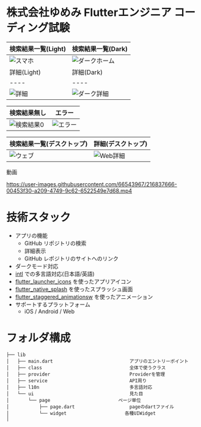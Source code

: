 # 株式会社ゆめみ Flutterエンジニア コーディング試験

|  検索結果一覧(Light)  |  検索結果一覧(Dark)  |
| ---- | ---- |
|![スマホ](https://user-images.githubusercontent.com/66543967/216836928-ad378161-fb97-4510-bf8f-f257e7fd6027.PNG)  |![ダークホーム](https://user-images.githubusercontent.com/66543967/216836933-0b4d0496-0bbd-4a5f-9647-e1734602bc9d.PNG)  |
|  詳細(Light)  |  詳細(Dark)  |
| ---- | ---- |
| ![詳細](https://user-images.githubusercontent.com/66543967/216837208-03b66c27-34c4-45ab-b55f-faa50d5ea58e.PNG) | ![ダーク詳細](https://user-images.githubusercontent.com/66543967/216837214-576d129d-76c9-48e2-9965-cdfa13f948c7.PNG) |

|  検索結果無し  |  エラー  |
| ---- | ---- |
|  ![検索結果0](https://user-images.githubusercontent.com/66543967/216837283-8116a783-74aa-4908-b8bc-ad48dbbe50dd.PNG)  |  ![エラー](https://user-images.githubusercontent.com/66543967/216837295-92687050-72db-4cb2-b448-d6d37a8f92c7.PNG) |

|  検索結果一覧(デスクトップ)  |  詳細(デスクトップ)  |
| ---- | ---- |
|  ![ウェブ](https://user-images.githubusercontent.com/66543967/216837318-f7118493-cdb4-433a-b8f1-dbe3668551e3.PNG)|  ![Web詳細](https://user-images.githubusercontent.com/66543967/216837347-c65db75e-04f2-4e5a-b1c4-e8fda94d7b51.PNG)|

動画

https://user-images.githubusercontent.com/66543967/216837666-00453f30-a209-4749-9c62-6522549e7d68.mp4

# 技術スタック
- アプリの機能
  - GitHub リポジトリの検索
  - 詳細表示
  - GitHub レポジトリのサイトへのリンク
- ダークモード対応
- [intl](https://pub.dev/packages/intl) での多言語対応(日本語/英語)
- [flutter_launcher_icons](https://pub.dev/packages/flutter_launcher_icons) を使ったアプリアイコン
- [flutter_native_splash](https://pub.dev/packages/flutter_native_splash) を使ったスプラッシュ画面
- [flutter_staggered_animationsw](https://pub.dev/packages/flutter_staggered_animations) を使ったアニメーション
- サポートするプラットフォーム
  - iOS / Android / Web

# フォルダ構成
```
├── lib
│   ├── main.dart                            アプリのエントリーポイント
│   ├── class                                全体で使うクラス
│   ├── provider                             Providerを管理
│   ├── service                              API周り
│   ├── l10n                                 多言語対応
│   └── ui                                   見た目
│       └── page　　　　　　　　　　　　　　　ページ単位
│           ├── page.dart                    pageのdartファイル
│           └── widget      　　　　　　　　  各種UIWidget
│ 
```
